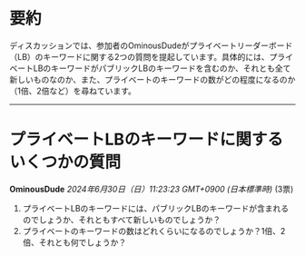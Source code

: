 # 要約 
ディスカッションでは、参加者のOminousDudeがプライベートリーダーボード（LB）のキーワードに関する2つの質問を提起しています。具体的には、プライベートLBのキーワードがパブリックLBのキーワードを含むのか、それとも全て新しいものなのか、また、プライベートのキーワードの数がどの程度になるのか（1倍、2倍など）を尋ねています。

---
# プライベートLBのキーワードに関するいくつかの質問
**OminousDude** *2024年6月30日（日）11:23:23 GMT+0900 (日本標準時)* (3票)
1) プライベートLBのキーワードには、パブリックLBのキーワードが含まれるのでしょうか、それともすべて新しいものでしょうか？
2) プライベートのキーワードの数はどれくらいになるのでしょうか？1倍、2倍、それとも何でしょうか？
